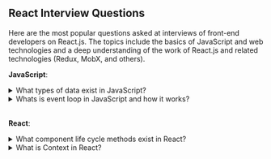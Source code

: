 ## React Interview Questions

Here are the most popular questions asked at interviews of front-end developers on React.js. The topics include the basics of JavaScript and web technologies and a deep understanding of the work of React.js and related technologies (Redux, MobX, and others).

**JavaScript**:

<details>
<summary>What types of data exist in JavaScript?</summary>
<div>
  <ul>
    <li>
      <b>«number»</b> - The number type represents both integer and floating point numbers.
    </li>
    <li>
      <b>«BigInt»</b> - BigInt type was recently added to the language to represent integers of arbitrary length.
    </li>
    <li>
      <b>«string»</b> - A string in JavaScript must be surrounded by quotes.
    </li>
    <li>
      <b>«boolean»</b> - The boolean type has only two values: true and false.
    </li>
    <li>
      <b>«null»</b> - The special null value does not belong to any of the types described above. It forms a separate type of its own which contains only the null value.
    </li>
    <li>
       <b>«undefined»</b> - The special value undefined also stands apart. It makes a type of its own, just like null. The meaning of undefined is “value is not assigned”.
    </li>
    <li>
      <b>«object»</b> - The object type is special. All other types are called “primitive” because their values can contain only a single thing (be it a string or a number or whatever). In contrast, objects are used to store collections of data and more complex entities.
    </li>
    <li>
      <b>symbol</b> - The symbol type is used to create unique identifiers for objects. We have to mention it here for the sake of completeness, but also postpone the details till we know objects.
    </li>
  </ul>
  <p><i>Source: <a href ="https://javascript.info/types">javascript.info</a></i></p>
</div>
</details>

<details>
<summary>Whats is event loop in JavaScript and how it works?</summary>
<div>
  <p>JavaScript has a concurrency model based on an event loop, which is responsible for executing the code, collecting and processing events, and executing queued sub-tasks. This model is quite different from models in other languages like C and Java.</p>
  <img src="https://mdn.mozillademos.org/files/17124/The_Javascript_Runtime_Environment_Example.svg" />
  <h5>Stack</h5>
  <p>Function calls form a stack of frames.</p>
  <p>

    function foo(b) {
      let a = 10
      return a + b + 11
    }

    function bar(x) {
      let y = 3
      return foo(x * y)
    }

    console.log(bar(7)) //returns 42
  </p>
  <p>
    When calling bar, a first frame is created containing bar's arguments and local variables. When bar calls foo, a second frame is created and pushed on top of the first one containing foo's arguments and local variables. When foo returns, the top frame element is popped out of the stack (leaving only bar's call frame). When bar returns, the stack is empty.
  </p>
  <h5>Heap</h5>
  <p>
    Objects are allocated in a heap which is just a name to denote a large (mostly unstructured) region of memory.
  </p>
  <h5>Queue</h5>
  <p>
    A JavaScript runtime uses a message queue, which is a list of messages to be processed. Each message has an associated function which gets called in order to handle the message. The processing of functions continues until the stack is once again empty. Then, the event loop will process the next message in the queue (if there is one).
  </p>
  <h5>Event loop</h5>
  <p>
    The event loop got its name because of how it's usually implemented, which usually resembles:
  </p>
  <p>

    while (queue.waitForMessage()) {
      queue.processNextMessage()
    }
  </p>
  <p>
    queue.waitForMessage() waits synchronously for a message to arrive (if one is not already available and waiting to be handled).
  </p>
  <p><i>Source: <a href ="https://developer.mozilla.org/en-US/docs/Web/JavaScript/EventLoop">MDN web docs</a></i></p>
</div>
</details>

<br/>

**React**:

<details>
<summary>What component life cycle methods exist in React?</summary>
<div>
  <ul>
     <li>
       <b>render()</b> — The render() method is the only required method in a class component.
       <br>
       When called, it should examine this.props and this.state and return one of the following types: React elements, Arrays and fragments, Portals, String and numbers, Booleans or null.
       <br>
       The render() function should be pure, meaning that it does not modify component state, it returns the same result each time it’s invoked, and it does not directly interact with the browser.
     </li>
    <br/>
    <li>
      <b>constructor()</b> - The constructor for a React component is called before it is mounted. When implementing the constructor for a React.Component subclass, you should call super(props) before any other statement. Otherwise, this.props will be undefined in the constructor, which can lead to bugs.
      <br>
      Typically, in React constructors are only used for two purposes: Initializing local state by assigning an object to this.state. Binding event handler methods to an instance.
      <br>
      Constructor is the only place where you should assign this.state directly. In all other methods, you need to use this.setState() instead.
    </li>
    <br/>
    <li>
      <b>componentDidMount()</b> - is invoked immediately after a component is mounted (inserted into the tree). Initialization that requires DOM nodes should go here. If you need to load data from a remote endpoint, this is a good place to instantiate the network request.
      <br/>
      This method is a good place to set up any subscriptions. If you do that, don’t forget to unsubscribe in componentWillUnmount().
    </li>
    <br/>
    <li>
      <b>componentDidUpdate(prevProps, prevState, snapshot)</b> - is invoked immediately after updating occurs. This method is not called for the initial render.
      <br>
      Use this as an opportunity to operate on the DOM when the component has been updated. This is also a good place to do network requests as long as you compare the current props to previous props (e.g. a network request may not be necessary if the props have not changed).
    </li>
    <br/>
    <li>
      <b>componentWillUnmount()</b> - is invoked immediately before a component is unmounted and destroyed. Perform any necessary cleanup in this method, such as invalidating timers, canceling network requests, or cleaning up any subscriptions that were created in componentDidMount().
    </li>
    <br/>
    <li>
      <b>shouldComponentUpdate(nextProps, nextState)</b> - is invoked before rendering when new props or state are being received. Defaults to true. This method is not called for the initial render or when forceUpdate() is used. This method only exists as a performance optimization.
    </li>
    <br/>
    <li>
      <b>static getDerivedStateFromProps(props, state)</b> - is invoked right before calling the render method, both on the initial mount and on subsequent updates. It should return an object to update the state, or null to update nothing.
      <br/>
      This method exists for rare use cases where the state depends on changes in props over time.
    </li>
    <br/>
    <li>
      <b>getSnapshotBeforeUpdate(prevProps, prevState)</b> - is invoked right before the most recently rendered output is committed to e.g. the DOM. It enables your component to capture some information from the DOM (e.g. scroll position) before it is potentially changed. Any value returned by this lifecycle will be passed as a parameter to componentDidUpdate().
    </li>
    <br/>
    <li>
      <b>static getDerivedStateFromError(error)</b> - This lifecycle is invoked after an error has been thrown by a descendant component. It receives the error that was thrown as a parameter and should return a value to update state. getDerivedStateFromError() is called during the “render” phase, so side-effects are not permitted. For those use cases, use componentDidCatch() instead.
    </li>
    <br/>
    <li>
      <b>componentDidCatch(error, info)</b> - This lifecycle is invoked after an error has been thrown by a descendant component. It receives two parameters: error - The error that was thrown, info - An object with a componentStack key containing information about which component threw the error. It should be used for things like logging errors.
    </li>
  </ul>
  <img src='https://cdn-images-1.medium.com/max/1600/1*cPwvUhZrnB1dtZnjBEfXfA.png' />
  <p><i>Source: <a href ="https://reactjs.org/docs/react-component.html#render">reactjs.org</a></i></p>
</div>
</details>

<details>
<summary>What is Context in React?</summary>
<div>
  <br />
  <p>Context is designed to share data that can be considered “global” for a tree of React components, such as the current authenticated user, theme, or preferred language.</p>
  <p>Using context, we can avoid passing props through intermediate elements:
    
    // Context lets us pass a value deep into the component tree
    // without explicitly threading it through every component.
    // Create a context for the current theme (with "light" as the default).
    const ThemeContext = React.createContext('light');

    class App extends React.Component {
      render() {
        // Use a Provider to pass the current theme to the tree below.
        // Any component can read it, no matter how deep it is.
        // In this example, we're passing "dark" as the current value.
        return (
          <ThemeContext.Provider value="dark">
            <Toolbar />
          </ThemeContext.Provider>
        );
      }
    }

    // A component in the middle doesn't have to
    // pass the theme down explicitly anymore.
    function Toolbar() {
      return (
        <div>
          <ThemedButton />
        </div>
      );
    }

    class ThemedButton extends React.Component {
      // Assign a contextType to read the current theme context.
      // React will find the closest theme Provider above and use its value.
      // In this example, the current theme is "dark".
      static contextType = ThemeContext;
      render() {
        return <Button theme={this.context} />;
      }
    }
  </p>
  <p>Context is primarily used when some data needs to be accessible by many components at different nesting levels. Apply it sparingly because it makes component reuse more difficult.</p>
  <ul>
    <b>API:</b>
    <li>
      <b>React.createContext</b> - creates a Context object. When React renders a component that subscribes to this Context object it will read the current context value from the closest matching Provider above it in the tree.
    </li>
    <li>
      <b>Context.Provider</b> - every Context object comes with a Provider React component that allows consuming components to subscribe to context changes.
    </li>
    <li>
      <b>Class.contextType</b> - the contextType property on a class can be assigned a Context object created by React.createContext(). This lets you consume the nearest current value of that Context type using this.context. You can reference this in any of the lifecycle methods including the render function.
    </li>
    <li>
      <b>Context.Consumer</b> - a React component that subscribes to context changes. This lets you subscribe to a context within a function component. Requires a function as a child. The function receives the current context value and returns a React node. The value argument passed to the function will be equal to the value prop of the closest Provider for this context above in the tree. If there is no Provider for this context above, the value argument will be equal to the defaultValue that was passed to createContext().
    </li>
    <li>
      <b>Context.displayName</b> - Context object accepts a displayName string property. React DevTools uses this string to determine what to display for the context.
    </li>
  </ul>
  <p><i>Source: <a href ="https://reactjs.org/docs/context.html">reactjs.org</a></i></p>
</div>
</details>
